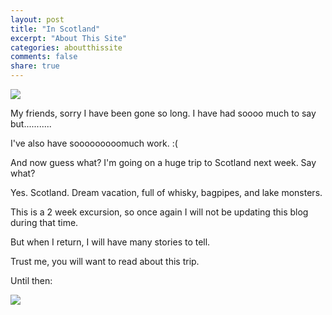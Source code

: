 ```yaml
---
layout: post
title: "In Scotland"
excerpt: "About This Site"
categories: aboutthissite
comments: false
share: true
---
```


![](https://media.nationalgeographic.org/assets/photos/e99/29c/e9929c77-5133-4896-a281-0e0377b78c51.jpg)




My friends, sorry I have been gone so long. I have had soooo much to say but...........


I've also have sooooooooomuch work. :(





And now guess what? I'm going on a huge trip to Scotland next week. Say what? 

Yes. Scotland. Dream vacation, full of whisky, bagpipes, and lake monsters.


This is a 2 week excursion, so once again I will not be updating this blog during that time.


But when I return, I will have many stories to tell. 

Trust me, you will want to read about this trip.


Until then:


![](https://i3.cpcache.com/product/1317117738/slainte_scottish_drinkware_tile_coaster.jpg?side=Front&height=460&width=460&qv=90)

